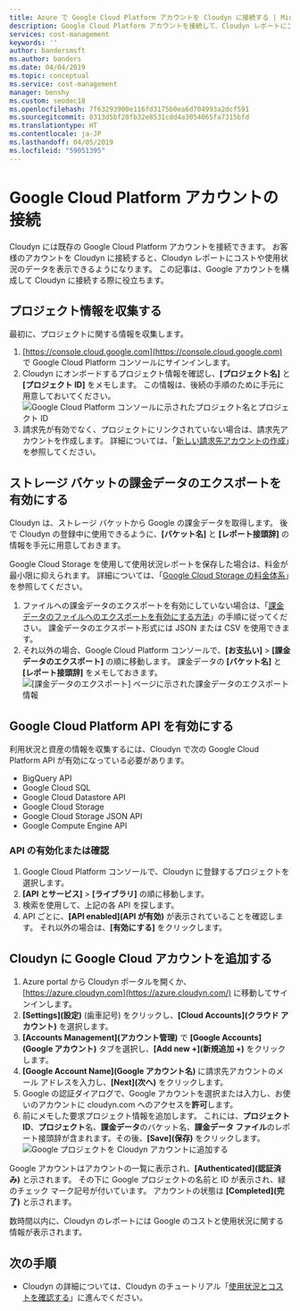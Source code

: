 ```yaml
---
title: Azure で Google Cloud Platform アカウントを Cloudyn に接続する | Microsoft Docs
description: Google Cloud Platform アカウントを接続して、Cloudyn レポートにコストや使用状況のデータを表示します。
services: cost-management
keywords: ''
author: bandersmsft
ms.author: banders
ms.date: 04/04/2019
ms.topic: conceptual
ms.service: cost-management
manager: benshy
ms.custom: seodec18
ms.openlocfilehash: 7f63293900e116fd3175b0ea6d704993a2dcf591
ms.sourcegitcommit: 8313d5bf28fb32e8531cdd4a3054065fa7315bfd
ms.translationtype: HT
ms.contentlocale: ja-JP
ms.lasthandoff: 04/05/2019
ms.locfileid: "59051395"
---
```

# <a name="connect-a-google-cloud-platform-account"></a>Google Cloud Platform アカウントの接続

Cloudyn には既存の Google Cloud Platform アカウントを接続できます。 お客様のアカウントを Cloudyn に接続すると、Cloudyn レポートにコストや使用状況のデータを表示できるようになります。 この記事は、Google アカウントを構成して Cloudyn に接続する際に役立ちます。


## <a name="collect-project-information"></a>プロジェクト情報を収集する

最初に、プロジェクトに関する情報を収集します。

1. [https://console.cloud.google.com](https://console.cloud.google.com) で Google Cloud Platform コンソールにサインインします。
2. Cloudyn にオンボードするプロジェクト情報を確認し、**[プロジェクト名]** と **[プロジェクト ID]** をメモします。 この情報は、後続の手順のために手元に用意しておいてください。  
    ![Google Cloud Platform コンソールに示されたプロジェクト名とプロジェクト ID](./media/connect-google-account/gcp-console01.png)
3. 請求先が有効でなく、プロジェクトにリンクされていない場合は、請求先アカウントを作成します。 詳細については、「[新しい請求先アカウントの作成](https://cloud.google.com/billing/docs/how-to/manage-billing-account#create/_a/_new/_billing/_account)」を参照してください。

## <a name="enable-storage-bucket-billing-export"></a>ストレージ バケットの課金データのエクスポートを有効にする

Cloudyn は、ストレージ バケットから Google の課金データを取得します。 後で Cloudyn の登録中に使用できるように、**[バケット名]** と **[レポート接頭辞]** の情報を手元に用意しておきます。

Google Cloud Storage を使用して使用状況レポートを保存した場合は、料金が最小限に抑えられます。 詳細については、「[Google Cloud Storage の料金体系](https://cloud.google.com/storage/pricing)」を参照してください。

1. ファイルへの課金データのエクスポートを有効にしていない場合は、「[課金データのファイルへのエクスポートを有効にする方法](https://cloud.google.com/billing/docs/how-to/export-data-file#how_to_enable_billing_export_to_a_file)」の手順に従ってください。 課金データのエクスポート形式には JSON または CSV を使用できます。
2. それ以外の場合、Google Cloud Platform コンソールで、**[お支払い]** > **[課金データのエクスポート]** の順に移動します。 課金データの **[バケット名]** と **[レポート接頭辞]** をメモしておきます。  
    ![[課金データのエクスポート] ページに示された課金データのエクスポート情報](./media/connect-google-account/billing-export.png)

## <a name="enable-google-cloud-platform-apis"></a>Google Cloud Platform API を有効にする

利用状況と資産の情報を収集するには、Cloudyn で次の Google Cloud Platform API が有効になっている必要があります。

- BigQuery API
- Google Cloud SQL
- Google Cloud Datastore API
- Google Cloud Storage
- Google Cloud Storage JSON API
- Google Compute Engine API

### <a name="enable-or-verify-apis"></a>API の有効化または確認

1. Google Cloud Platform コンソールで、Cloudyn に登録するプロジェクトを選択します。
2. **[API とサービス]** > **[ライブラリ]** の順に移動します。
3. 検索を使用して、上記の各 API を探します。
4. API ごとに、**[API enabled]\(API が有効\)** が表示されていることを確認します。 それ以外の場合は、**[有効にする]** をクリックします。

## <a name="add-a-google-cloud-account-to-cloudyn"></a>Cloudyn に Google Cloud アカウントを追加する

1. Azure portal から Cloudyn ポータルを開くか、[https://azure.cloudyn.com](https://azure.cloudyn.com/) に移動してサインインします。
2. **[Settings]\(設定\)** (歯車記号) をクリックし、**[Cloud Accounts]\(クラウド アカウント\)** を選択します。
3. **[Accounts Management]\(アカウント管理\)** で **[Google Accounts]\(Google アカウント\)** タブを選択し、**[Add new +]\(新規追加 +\)** をクリックします。
4. **[Google Account Name]\(Google アカウント名\)** に請求先アカウントのメール アドレスを入力し、**[Next]\(次へ\)** をクリックします。
5. Google の認証ダイアログで、Google アカウントを選択または入力し、お使いのアカウントに cloudyn.com へのアクセスを**許可**します。
6. 前にメモした要求プロジェクト情報を追加します。 これには、**プロジェクト ID**、**プロジェクト**名、**課金データ**のバケット名、**課金データ ファイル**のレポート接頭辞が含まれます。その後、**[Save]\(保存\)** をクリックします。  
    ![Google プロジェクトを Cloudyn アカウントに追加する](./media/connect-google-account/add-project.png)

Google アカウントはアカウントの一覧に表示され、**[Authenticated]\(認証済み\)** と示されます。 その下に Google プロジェクトの名前と ID が表示され、緑のチェック マーク記号が付いています。 アカウントの状態は **[Completed]\(完了\)** と示されます。

数時間以内に、Cloudyn のレポートには Google のコストと使用状況に関する情報が表示されます。

## <a name="next-steps"></a>次の手順

- Cloudyn の詳細については、Cloudyn のチュートリアル「[使用状況とコストを確認する](./tutorial-review-usage.md)」に進んでください。
